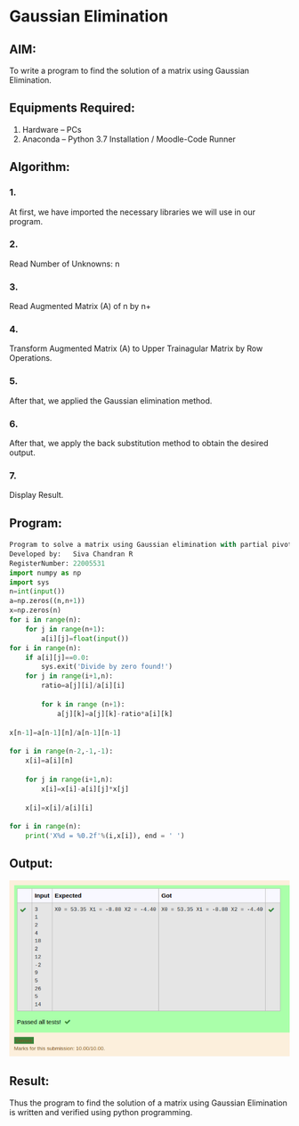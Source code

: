 # Gaussian Elimination

## AIM:
To write a program to find the solution of a matrix using Gaussian Elimination.

## Equipments Required:
1. Hardware – PCs
2. Anaconda – Python 3.7 Installation / Moodle-Code Runner

## Algorithm:
### 1.
At first, we have imported the necessary libraries we will use in our program.
### 2.
Read Number of Unknowns: n
### 3.
Read Augmented Matrix (A) of n by n+
### 4.
Transform Augmented Matrix (A) to Upper Trainagular Matrix by Row Operations.
### 5.
After that, we applied the Gaussian elimination method.
### 6.
After that, we apply the back substitution method to obtain the desired output.
### 7.
Display Result.

## Program:
``` python
Program to solve a matrix using Gaussian elimination with partial pivoting.
Developed by:   Siva Chandran R
RegisterNumber: 22005531
import numpy as np
import sys
n=int(input())
a=np.zeros((n,n+1))
x=np.zeros(n)
for i in range(n):
    for j in range(n+1):
        a[i][j]=float(input())
for i in range(n):
    if a[i][j]==0.0:
        sys.exit('Divide by zero found!')
    for j in range(i+1,n):
        ratio=a[j][i]/a[i][i]
        
        for k in range (n+1):
            a[j][k]=a[j][k]-ratio*a[i][k]
            
x[n-1]=a[n-1][n]/a[n-1][n-1]

for i in range(n-2,-1,-1):
    x[i]=a[i][n]
    
    for j in range(i+1,n):
        x[i]=x[i]-a[i][j]*x[j]
        
    x[i]=x[i]/a[i][i]
    
for i in range(n):
    print('X%d = %0.2f'%(i,x[i]), end = ' ')
```
## Output:
![OUTPUT](out7.png)


## Result:
Thus the program to find the solution of a matrix using Gaussian Elimination is written and verified using python programming.


